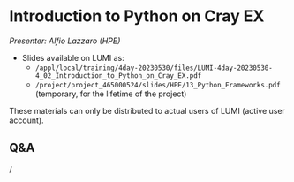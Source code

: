 # Introduction to Python on Cray EX

*Presenter: Alfio Lazzaro (HPE)*

-   Slides available on LUMI as:
    -   `/appl/local/training/4day-20230530/files/LUMI-4day-20230530-4_02_Introduction_to_Python_on_Cray_EX.pdf`
    -   `/project/project_465000524/slides/HPE/13_Python_Frameworks.pdf` (temporary, for the lifetime of the project)

These materials can only be distributed to actual users of LUMI (active user account).

## Q&A

/
